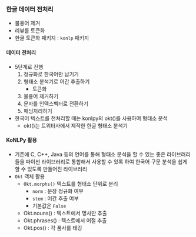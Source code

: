 ### 한글 데이터 전처리
- 불용어 제거
- 리뷰를 토큰화
- 한글 토큰화 패키지 : `konlp` 패키지

#### 데이터 전처리
- 5단계로 진행
    1. 정규화로 한국어만 남기기
    2. 형태소 분석기로 어간 추출하기
        - 토큰화
    3. 불용어 제거하기
    4. 문자를 인덱스벡터로 전환하기
    5. 패딩처리하기
- 한국어 텍스트를 전처리할 때는 konlpy의 okt()를 사용하여 형태소 분석
    - okt()는 트위터사에서 제작한 한글 형태소 분석기

#### KoNLPy 활용
- 기존에 C, C++, Java 등의 언어를 통해 형태소 분석을 할 수 있는 좋은 라이브러리들을 파이썬 라이브러리로 통합해서 사용할 수 있록 하여 한국어 구문 분석을 쉽게 할 수 있도록 만들어진 라이브러리
- `Okt` 객체 활용
  - `Okt.morphs()` 텍스트를 형태소 단위로 분리
    - `norm` : 문장 정규화 여부
    - `stem` : 어간 추출 여부
    - 기본값은 `False`
  - Okt.nouns() : 텍스트에서 명사만 추출
  - Okt.phrases() : 텍스트에서 어절 추출
  - Okt.pos() : 각 품사를 태깅